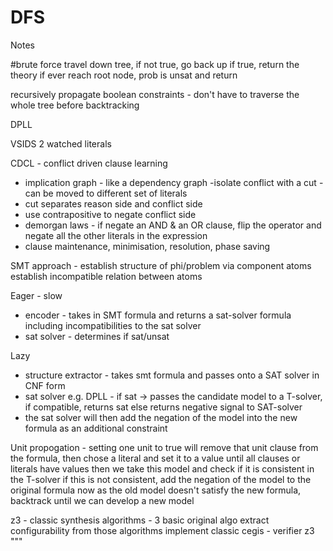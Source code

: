 # DFS

Notes

#brute force
 travel down tree, if not true, go back up
if true, return the theory
 if ever reach root node, prob is unsat and return

recursively propagate boolean constraints - don't have to traverse the whole tree before backtracking

DPLL

VSIDS
2 watched literals

CDCL - conflict driven clause learning
- implication graph - like a dependency graph
-isolate conflict with a cut - can be moved to different set of literals
- cut separates reason side and conflict side
- use contrapositive to negate conflict side
- demorgan laws - if negate an AND & an OR clause, flip the operator and negate all the other literals in the expression
- clause maintenance, minimisation, resolution, phase saving


SMT approach - establish structure of phi/problem via component atoms
establish incompatible relation between atoms

Eager - slow
- encoder - takes in SMT formula and returns a sat-solver formula including incompatibilities to the sat solver
- sat solver - determines if sat/unsat

Lazy
- structure extractor - takes smt formula and passes onto a SAT solver in CNF form
- sat solver e.g. DPLL - if sat -> passes the candidate model to a T-solver, if compatible, returns sat else returns negative signal to SAT-solver
- the sat solver will then add the negation of the model into the new formula as an additional constraint

Unit propogation - setting one unit to true will remove that unit clause from the formula,
then chose a literal and set it to a value until all clauses or literals have values
then we take this model and check if it is consistent in the T-solver
if this is not consistent, add the negation of the model to the original formula
now as the old model doesn't satisfy the new formula, backtrack until we can develop a new model

z3 - classic synthesis algorithms - 3 basic original algo
extract configurability from those algorithms
implement classic cegis - verifier z3
"""